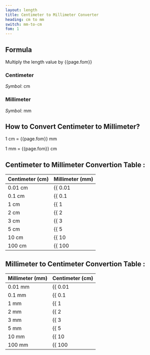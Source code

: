 ```yaml
---
layout: length
title: Centimeter to Millimeter Converter
heading: cm to mm
switch: mm-to-cm
fom: 1
---
```


## Formula
Multiply the length value by {{page.fom}}

### Centimeter
*Symbol*: cm

### Millimeter
*Symbol*: mm

## How to Convert Centimeter to Millimeter?
1 cm = {{page.fom}} mm

1 mm = {{page.fom}} cm

## Centimeter to Millimeter Convertion Table :

| Centimeter (cm) | Millimeter (mm) |
| ---- | ---- |
| 0.01 cm | {{ 0.01 | times: page.fom | round: 5 }} mm |
| 0.1 cm | {{ 0.1 | times: page.fom | round: 5 }} mm |
| 1 cm | {{ 1 | times: page.fom | round: 5 }} mm |
| 2 cm | {{ 2 | times: page.fom | round: 5 }} mm |
| 3 cm | {{ 3 | times: page.fom | round: 5 }} mm |
| 5 cm | {{ 5 | times: page.fom | round: 5 }} mm |
| 10 cm | {{ 10 | times: page.fom | round: 5 }} mm |
| 100 cm | {{ 100 | times: page.fom | round: 5 }} mm |

## Millimeter to Centimeter Convertion Table :

| Millimeter (mm) | Centimeter (cm) |
| ---- | ---- |
| 0.01 mm | {{ 0.01 | divided_by: page.fom | round: 5 }} cm |
| 0.1 mm | {{ 0.1 | divided_by: page.fom | round: 5 }} cm |
| 1 mm | {{ 1 | divided_by: page.fom | round: 5 }} cm |
| 2 mm | {{ 2 | divided_by: page.fom | round: 5 }} cm |
| 3 mm | {{ 3 | divided_by: page.fom | round: 5 }} cm |
| 5 mm | {{ 5 | divided_by: page.fom | round: 5 }} cm |
| 10 mm | {{ 10 | divided_by: page.fom | round: 5 }} cm |
| 100 mm | {{ 100 | divided_by: page.fom | round: 5 }} cm |

<script>
selectInput[3].selected = true
selectOutput[2].selected = true
</script>
